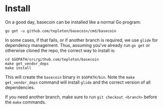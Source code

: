 # Install

On a good day, basecoin can be installed like a normal Go program:

```
go get -u github.com/tepleton/basecoin/cmd/basecoin
```

In some cases, if that fails, or if another branch is required,
we use `glide` for dependency management.
Thus, assuming you've already run `go get` or otherwise cloned the repo,
the correct way to install is:

```
cd $GOPATH/src/github.com/tepleton/basecoin
make get_vendor_deps
make install
```

This will create the `basecoin` binary in `$GOPATH/bin`.
Note the `make get_vendor_deps` command will install `glide` and the correct version of all dependencies.

If you need another branch, make sure to run `git checkout <branch>` before the `make` commands.

